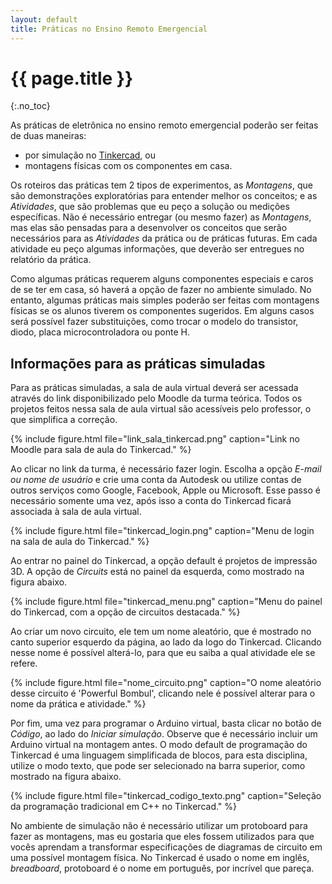 ```yaml
---
layout: default
title: Práticas no Ensino Remoto Emergencial
---
```


{{ page.title }}
================
{:.no_toc}

As práticas de eletrônica no ensino remoto emergencial poderão ser feitas de 
duas maneiras: 

- por simulação no [Tinkercad], ou
- montagens físicas com os componentes em casa.

Os roteiros das práticas tem 2 tipos de experimentos, as _Montagens_, que são
demonstrações exploratórias para entender melhor os conceitos; e as 
_Atividades_, que são problemas que eu peço a solução ou medições específicas.
Não é necessário entregar (ou mesmo fazer) as _Montagens_, mas elas são pensadas
para a desenvolver os conceitos que serão necessários para as _Atividades_
da prática ou de práticas futuras. Em cada atividade eu peço algumas 
informações, que deverão ser entregues no relatório da prática.

Como algumas práticas requerem alguns componentes especiais e caros de se ter
em casa, só haverá a opção de fazer no ambiente simulado. No entanto, algumas
práticas mais simples poderão ser feitas com montagens físicas se os alunos
tiverem os componentes sugeridos. Em alguns casos será possível fazer 
substituições, como trocar o modelo do transistor, diodo, placa 
microcontroladora ou ponte H.

Informações para as práticas simuladas
--------------------------------------

Para as práticas simuladas, a sala de aula virtual deverá ser acessada através
do link disponibilizado pelo Moodle da turma teórica. Todos os projetos
feitos nessa sala de aula virtual são acessíveis pelo professor, o que 
simplifica a correção.

{%
   include figure.html
   file="link_sala_tinkercad.png"
   caption="Link no Moodle para sala de aula do Tinkercad."
%}

Ao clicar no link da turma, é necessário fazer login. Escolha a opção 
_E-mail ou nome de usuário_ e crie uma conta da Autodesk ou utilize contas de
outros serviços como Google, Facebook, Apple ou Microsoft. Esse passo é 
necessário somente uma vez, após isso a conta do Tinkercad ficará associada à
sala de aula virtual.

{%
   include figure.html
   file="tinkercad_login.png"
   caption="Menu de login na sala de aula do Tinkercad."
%}

Ao entrar no painel do Tinkercad, a opção default é projetos de impressão 3D.
A opção de _Circuits_ está no painel da esquerda, como mostrado na figura 
abaixo.

{%
   include figure.html
   file="tinkercad_menu.png"
   caption="Menu do painel do Tinkercad, com a opção de circuitos destacada."
%}

Ao criar um novo circuito, ele tem um nome aleatório, que é mostrado no canto
superior esquerdo da página, ao lado da logo do Tinkercad. Clicando nesse
nome é possível alterá-lo, para que eu saiba a qual atividade ele se refere.

{%
   include figure.html
   file="nome_circuito.png"
   caption="O nome aleatório desse circuito é 'Powerful Bombul', clicando nele é
            possível alterar para o nome da prática e atividade."
%}

Por fim, uma vez para programar o Arduino virtual, basta clicar no botão de
_Código_, ao lado do _Iniciar simulação_. Observe que é necessário incluir
um Arduino virtual na montagem antes. O modo default de programação do
Tinkercad é uma linguagem simplificada de blocos, para esta disciplina,
utilize o modo texto, que pode ser selecionado na barra superior, como
mostrado na figura abaixo.

{%
   include figure.html
   file="tinkercad_codigo_texto.png"
   caption="Seleção da programação tradicional em C++ no Tinkercad."
%}

No ambiente de simulação não é necessário utilizar um protoboard para fazer as
montagens, mas eu gostaria que eles fossem utilizados para que vocês aprendam a
transformar especificações de diagramas de circuito em uma possível montagem
física. No Tinkercad é usado o nome em inglês, _breadboard_, protoboard é 
o nome em português, por incrível que pareça.

[Tinkercad]: https://www.tinkercad.com/
